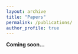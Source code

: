 ```yaml
---
layout: archive
title: "Papers"
permalink: /publications/
author_profile: true
---
```


**Coming soon...**

